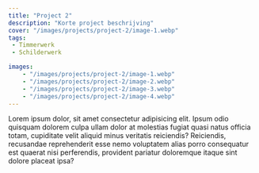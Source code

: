 ```yaml
---
title: "Project 2"
description: "Korte project beschrijving"
cover: "/images/projects/project-2/image-1.webp"
tags:
 - Timmerwerk
 - Schilderwerk

images:
    - "/images/projects/project-2/image-1.webp"
    - "/images/projects/project-2/image-2.webp"
    - "/images/projects/project-2/image-3.webp"
    - "/images/projects/project-2/image-4.webp"
---
```


Lorem ipsum dolor, sit amet consectetur adipisicing elit. Ipsum odio quisquam
dolorem culpa ullam dolor at molestias fugiat quasi natus officia totam,
cupiditate velit aliquid minus veritatis reiciendis? Reiciendis, recusandae
reprehenderit esse nemo voluptatem alias porro consequatur est quaerat nisi
perferendis, provident pariatur doloremque itaque sint dolore placeat ipsa?
